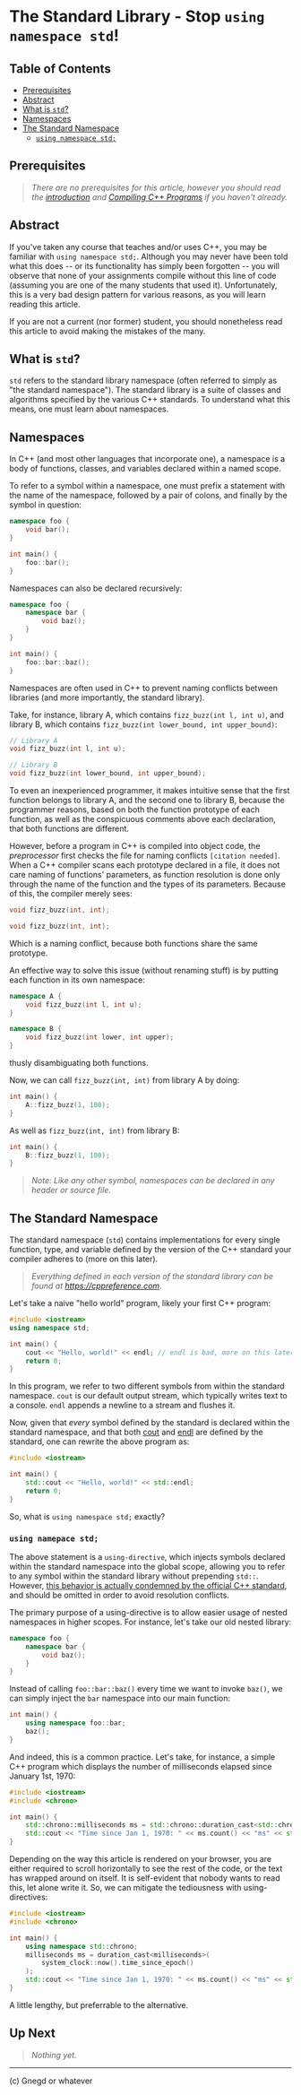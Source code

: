 # The Standard Library - Stop `using namespace std`!

## Table of Contents
- [Prerequisites](#prerequisites)
- [Abstract](#abstract)
- [What is `std`?](#what-is-std)
- [Namespaces](#namespaces)
- [The Standard Namespace](#the-standard-namespace)
    - [`using namespace std;`](#using-namepace-std)

## Prerequisites
> *There are no prerequisites for this article, however you should read the [introduction](https://gnegd.net/articles/cpp/introduction) and [Compiling C++ Programs](https://gnegd.net/articles/cpp/compiling-code) if you haven't already.*

## Abstract
If you've taken any course that teaches and/or uses C++, you may be familiar with `using namespace std;`. Although you may never have been told what this does -- or its functionality has simply been forgotten -- you will observe that none of your assignments compile without this line of code (assuming you are one of the many students that used it). Unfortunately, this is a very bad design pattern for various reasons, as you will learn reading this article.

If you are not a current (nor former) student, you should nonetheless read this article to avoid making the mistakes of the many.

## What is `std`?
`std` refers to the standard library namespace (often referred to simply as "the standard namespace"). The standard library is a suite of classes and algorithms specified by the various C++ standards. To understand what this means, one must learn about namespaces.

## Namespaces
In C++ (and most other languages that incorporate one), a namespace is a body of functions, classes, and variables declared within a named scope. 

To refer to a symbol within a namespace, one must prefix a statement with the name of the namespace, followed by a pair of colons, and finally by the symbol in question:

```cpp
namespace foo {
    void bar();
}

int main() {
    foo::bar();
}
```

Namespaces can also be declared recursively:
```cpp
namespace foo {
    namespace bar {
        void baz();
    }
}

int main() {
    foo::bar::baz();
}
```

Namespaces are often used in C++ to prevent naming conflicts between libraries (and more importantly, the standard library).

Take, for instance, library A, which contains `fizz_buzz(int l, int u)`, and library B, which contains `fizz_buzz(int lower_bound, int upper_bound)`:

```cpp
// Library A
void fizz_buzz(int l, int u);

// Library B
void fizz_buzz(int lower_bound, int upper_bound); 
```

To even an inexperienced programmer, it makes intuitive sense that the first function belongs to library A, and the second one to library B, because the programmer reasons, based on both the function prototype of each function, as well as the conspicuous comments above each declaration, that both functions are different.

However, before a program in C++ is compiled into object code, the *preprocessor* first checks the file for naming conflicts `[citation needed]`. When a C++ compiler scans each prototype declared in a file, it does not care naming of functions' parameters, as function resolution is done only through the name of the function and the types of its parameters. Because of this, the compiler merely sees:

```cpp
void fizz_buzz(int, int);

void fizz_buzz(int, int);
```

Which is a naming conflict, because both functions share the same prototype.

An effective way to solve this issue (without renaming stuff) is by putting each function in its own namespace:

```cpp
namespace A {
    void fizz_buzz(int l, int u);
}

namespace B {
    void fizz_buzz(int lower, int upper);
}
```

thusly disambiguating both functions.

Now, we can call `fizz_buzz(int, int)` from library A by doing:

```cpp
int main() {
    A::fizz_buzz(1, 100);
}
```

As well as `fizz_buzz(int, int)` from library B:

```cpp
int main() {
    B::fizz_buzz(1, 100);
}
```

> *Note: Like any other symbol, namespaces can be declared in any header or source file.*

## The Standard Namespace
The standard namespace (`std`) contains implementations for every single function, type, and variable defined by the version of the C++ standard your compiler adheres to (more on this later).

> *Everything defined in each version of the standard library can be found at https://cppreference.com*.

Let's take a naive "hello world" program, likely your first C++ program:

```cpp
#include <iostream>
using namespace std;

int main() {
    cout << "Hello, world!" << endl; // endl is bad, more on this later
    return 0;
}
```

In this program, we refer to two different symbols from within the standard namespace. `cout` is our default output stream, which typically writes text to a console. `endl` appends a newline to a stream and flushes it.

Now, given that *every* symbol defined by the standard is declared within the standard namespace, and that both [cout](https://en.cppreference.com/w/cpp/io/cout) and [endl](https://en.cppreference.com/w/cpp/io/manip/endl) are defined by the standard, one can rewrite the above program as:

```cpp
#include <iostream>

int main() {
    std::cout << "Hello, world!" << std::endl;
    return 0;
}
```

So, what is `using namespace std;` exactly?

### `using namepace std;`

The above statement is a `using-directive`, which injects symbols declared within the standard namespace into the global scope, allowing you to refer to any symbol within the standard library without prepending `std::`. However, [this behavior is actually condemned by the official C++ standard](https://isocpp.github.io/CppCoreGuidelines/CppCoreGuidelines#Rs-using-directive), and should be omitted in order to avoid resolution conflicts.

The primary purpose of a using-directive is to allow easier usage of nested namespaces in higher scopes. For instance, let's take our old nested library:

```cpp
namespace foo {
    namespace bar {
        void baz();
    }
}
```

Instead of calling `foo::bar::baz()` every time we want to invoke `baz()`, we can simply inject the `bar` namespace into our main function:

```cpp
int main() {
    using namespace foo::bar;
    baz();
}
```

And indeed, this is a common practice. Let's take, for instance, a simple C++ program which displays the number of milliseconds elapsed since January 1st, 1970:

```cpp
#include <iostream>
#include <chrono>

int main() {
    std::chrono::milliseconds ms = std::chrono::duration_cast<std::chrono::milliseconds>(std::chrono::system_clock::now().time_since_epoch());
    std::cout << "Time since Jan 1, 1970: " << ms.count() << "ms" << std::endl;
}
```

Depending on the way this article is rendered on your browser, you are either required to scroll horizontally to see the rest of the code, or the text has wrapped around on itself. It is self-evident that nobody wants to read this, let alone write it. So, we can mitigate the tediousness with using-directives:

```cpp
#include <iostream>
#include <chrono>

int main() {
    using namespace std::chrono;
    milliseconds ms = duration_cast<milliseconds>(
        system_clock::now().time_since_epoch()
    );
    std::cout << "Time since Jan 1, 1970: " << ms.count() << "ms" << std::endl;
}
```

A little lengthy, but preferrable to the alternative.

## Up Next

> *Nothing yet.*

***
(c) Gnegd or whatever
